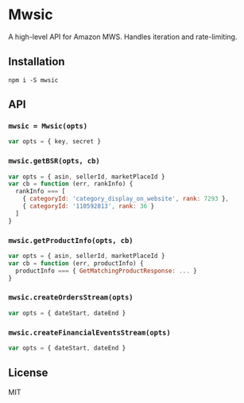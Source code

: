 # Mwsic

A high-level API for Amazon MWS. Handles iteration and rate-limiting.

## Installation

`npm i -S mwsic`

## API

### `mwsic = Mwsic(opts)`

```js
var opts = { key, secret }
```

### `mwsic.getBSR(opts, cb)`

```js
var opts = { asin, sellerId, marketPlaceId }
var cb = function (err, rankInfo) {
  rankInfo === [
    { categoryId: 'category_display_on_website', rank: 7293 },
    { categoryId: '110592813', rank: 36 }
  ]
}
```

### `mwsic.getProductInfo(opts, cb)`

```js
var opts = { asin, sellerId, marketPlaceId }
var cb = function (err, productInfo) {
  productInfo === { GetMatchingProductResponse: ... }
}
```

### `mwsic.createOrdersStream(opts)`

```js
var opts = { dateStart, dateEnd }
```

### `mwsic.createFinancialEventsStream(opts)`

```js
var opts = { dateStart, dateEnd }
```

## License

MIT
